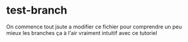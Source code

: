 # test-branch
On commence tout jsute
a modifier ce fichier pour comprendre un peu mieux
les branches
ça à l'air vraiment intuitif avec ce tutoriel
